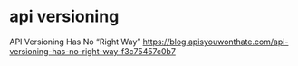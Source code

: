# api versioning


API Versioning Has No “Right Way”
https://blog.apisyouwonthate.com/api-versioning-has-no-right-way-f3c75457c0b7


